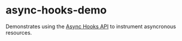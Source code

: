 # async-hooks-demo

Demonstrates using the [Async Hooks API](https://nodejs.org/dist/latest-v8.x/docs/api/async_hooks.html) to instrument asyncronous resources.